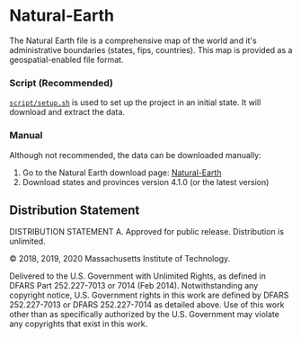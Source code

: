 # Natural-Earth
The Natural Earth file is a comprehensive map of the world and it's administrative boundaries (states, fips, countries). This map is provided as a geospatial-enabled file format.

### Script (Recommended)

[`script/setup.sh`](../../script/setup.sh) is used to set up the project in an initial state. It will download and extract the data.

### Manual

Although not recommended, the data can be downloaded manually:

1. Go to the Natural Earth download page: [Natural-Earth](https://www.naturalearthdata.com/downloads/10m-cultural-vectors/10m-admin-1-states-provinces/)
2. Download states and provinces version 4.1.0 (or the latest version)

## Distribution Statement

DISTRIBUTION STATEMENT A. Approved for public release. Distribution is unlimited.

© 2018, 2019, 2020 Massachusetts Institute of Technology.

Delivered to the U.S. Government with Unlimited Rights, as defined in DFARS Part 252.227-7013 or 7014 (Feb 2014). Notwithstanding any copyright notice, U.S. Government rights in this work are defined by DFARS 252.227-7013 or DFARS 252.227-7014 as detailed above. Use of this work other than as specifically authorized by the U.S. Government may violate any copyrights that exist in this work.
